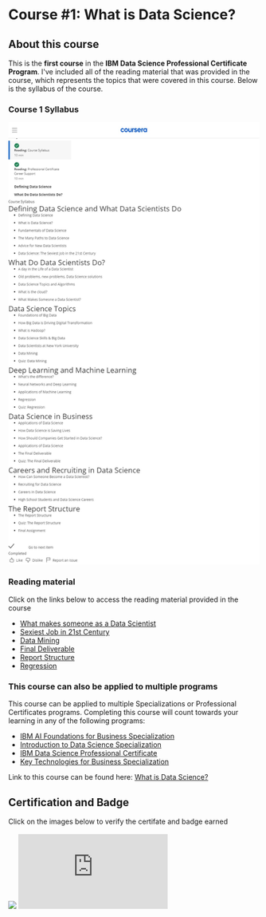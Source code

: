 # Course #1: What is Data Science?

## About this course
This is the **first course** in the **IBM Data Science Professional Certificate Program**. I've included all of the reading material that was provided in the course, which represents the topics that were covered in this course. Below is the syllabus of the course.

### Course 1 Syllabus

![Course 1 Syllabus](https://github.com/collinbashore/IBM-Data-Science-Professional-Certificate/blob/main/01%20-%20What%20is%20Data%20Science/Course%201%20Syllabus.jpg)

### Reading material
Click on the links below to access the reading material provided in the course
- [What makes someone as a Data Scientist](https://github.com/collinbashore/IBM-Data-Science-Professional-Certificate/blob/main/01%20-%20What%20is%20Data%20Science/What%20makes%20someone%20as%20a%20Data%20Scientist.jpg)
- [Sexiest Job in 21st Century](https://github.com/collinbashore/IBM-Data-Science-Professional-Certificate/blob/main/01%20-%20What%20is%20Data%20Science/Sexist%20Job%20in%2021st%20Century.jpg)
- [Data Mining](https://github.com/collinbashore/IBM-Data-Science-Professional-Certificate/blob/main/01%20-%20What%20is%20Data%20Science/Data%20Mining.jpg)
- [Final Deliverable](https://github.com/collinbashore/IBM-Data-Science-Professional-Certificate/blob/main/01%20-%20What%20is%20Data%20Science/Final%20Deliverable.jpg)
- [Report Structure](https://github.com/collinbashore/IBM-Data-Science-Professional-Certificate/blob/main/01%20-%20What%20is%20Data%20Science/Report%20Structure.jpg)
- [Regression](https://github.com/collinbashore/IBM-Data-Science-Professional-Certificate/blob/main/01%20-%20What%20is%20Data%20Science/Regression.jpg)

### This course can also be applied to multiple programs

This course can be applied to multiple Specializations or Professional Certificates programs. Completing this course will count towards your learning in any of the following programs:

- [IBM AI Foundations for Business Specialization](https://www.coursera.org/specializations/ibm-ai-foundations-for-business)
- [Introduction to Data Science Specialization](https://www.coursera.org/specializations/introduction-data-science)
- [IBM Data Science Professional Certificate](https://www.coursera.org/specializations/ibm-data-science)
- [Key Technologies for Business Specialization](https://www.coursera.org/specializations/key-technologies-for-business)

Link to this course can be found here: [What is Data Science?](https://www.coursera.org/learn/what-is-datascience?specialization=ibm-data-science)
## Certification and Badge
Click on the images below to verify the certifate and badge earned<br><br>
[![](https://github.com/collinbashore/IBM-Data-Science-Professional-Certification/blob/main/01%20-%20What%20is%20Data%20Science/data-science-orientation.png)](https://www.credly.com/badges/9e244596-d2e5-41dd-844a-76bf874751c3/public_url)
[![](https://github.com/collinbashore/IBM-Data-Science-Professional-Certification/blob/main/01%20-%20What%20is%20Data%20Science/IBM%20What%20is%20Data%20Science%20Coursera%20Certificate.pdf)](https://coursera.org/verify/AS597WCVZD2P)
